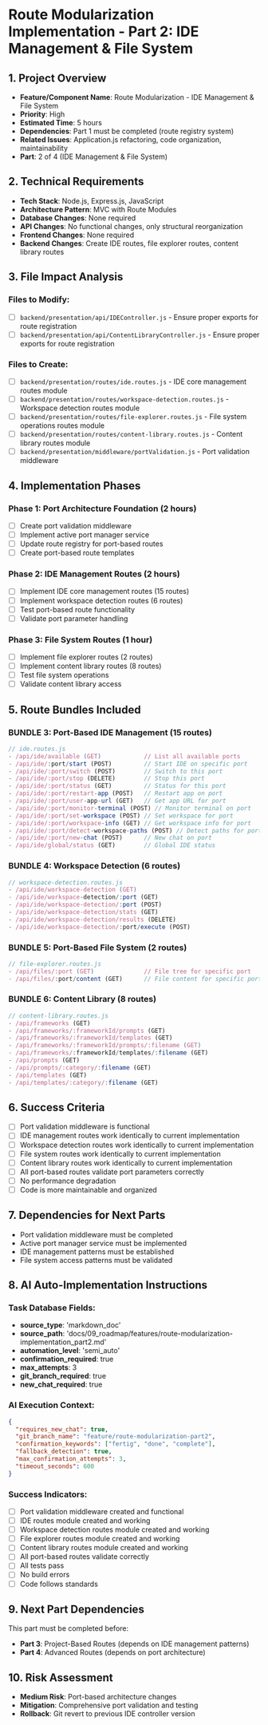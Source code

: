 # Route Modularization Implementation - Part 2: IDE Management & File System

## 1. Project Overview
- **Feature/Component Name**: Route Modularization - IDE Management & File System
- **Priority**: High
- **Estimated Time**: 5 hours
- **Dependencies**: Part 1 must be completed (route registry system)
- **Related Issues**: Application.js refactoring, code organization, maintainability
- **Part**: 2 of 4 (IDE Management & File System)

## 2. Technical Requirements
- **Tech Stack**: Node.js, Express.js, JavaScript
- **Architecture Pattern**: MVC with Route Modules
- **Database Changes**: None required
- **API Changes**: No functional changes, only structural reorganization
- **Frontend Changes**: None required
- **Backend Changes**: Create IDE routes, file explorer routes, content library routes

## 3. File Impact Analysis

### Files to Modify:
- [ ] `backend/presentation/api/IDEController.js` - Ensure proper exports for route registration
- [ ] `backend/presentation/api/ContentLibraryController.js` - Ensure proper exports for route registration

### Files to Create:
- [ ] `backend/presentation/routes/ide.routes.js` - IDE core management routes module
- [ ] `backend/presentation/routes/workspace-detection.routes.js` - Workspace detection routes module
- [ ] `backend/presentation/routes/file-explorer.routes.js` - File system operations routes module
- [ ] `backend/presentation/routes/content-library.routes.js` - Content library routes module
- [ ] `backend/presentation/middleware/portValidation.js` - Port validation middleware

## 4. Implementation Phases

### Phase 1: Port Architecture Foundation (2 hours)
- [ ] Create port validation middleware
- [ ] Implement active port manager service
- [ ] Update route registry for port-based routes
- [ ] Create port-based route templates

### Phase 2: IDE Management Routes (2 hours)
- [ ] Implement IDE core management routes (15 routes)
- [ ] Implement workspace detection routes (6 routes)
- [ ] Test port-based route functionality
- [ ] Validate port parameter handling

### Phase 3: File System Routes (1 hour)
- [ ] Implement file explorer routes (2 routes)
- [ ] Implement content library routes (8 routes)
- [ ] Test file system operations
- [ ] Validate content library access

## 5. Route Bundles Included

### BUNDLE 3: Port-Based IDE Management (15 routes)
```javascript
// ide.routes.js
- /api/ide/available (GET)            // List all available ports
- /api/ide/:port/start (POST)         // Start IDE on specific port
- /api/ide/:port/switch (POST)        // Switch to this port
- /api/ide/:port/stop (DELETE)        // Stop this port
- /api/ide/:port/status (GET)         // Status for this port
- /api/ide/:port/restart-app (POST)   // Restart app on port
- /api/ide/:port/user-app-url (GET)   // Get app URL for port
- /api/ide/:port/monitor-terminal (POST) // Monitor terminal on port
- /api/ide/:port/set-workspace (POST) // Set workspace for port
- /api/ide/:port/workspace-info (GET) // Get workspace info for port
- /api/ide/:port/detect-workspace-paths (POST) // Detect paths for port
- /api/ide/:port/new-chat (POST)      // New chat on port
- /api/ide/global/status (GET)        // Global IDE status
```

### BUNDLE 4: Workspace Detection (6 routes)
```javascript
// workspace-detection.routes.js
- /api/ide/workspace-detection (GET)
- /api/ide/workspace-detection/:port (GET)
- /api/ide/workspace-detection/:port (POST)
- /api/ide/workspace-detection/stats (GET)
- /api/ide/workspace-detection/results (DELETE)
- /api/ide/workspace-detection/:port/execute (POST)
```

### BUNDLE 5: Port-Based File System (2 routes)
```javascript
// file-explorer.routes.js
- /api/files/:port (GET)              // File tree for specific port
- /api/files/:port/content (GET)      // File content for specific port
```

### BUNDLE 6: Content Library (8 routes)
```javascript
// content-library.routes.js
- /api/frameworks (GET)
- /api/frameworks/:frameworkId/prompts (GET)
- /api/frameworks/:frameworkId/templates (GET)
- /api/frameworks/:frameworkId/prompts/:filename (GET)
- /api/frameworks/:frameworkId/templates/:filename (GET)
- /api/prompts (GET)
- /api/prompts/:category/:filename (GET)
- /api/templates (GET)
- /api/templates/:category/:filename (GET)
```

## 6. Success Criteria
- [ ] Port validation middleware is functional
- [ ] IDE management routes work identically to current implementation
- [ ] Workspace detection routes work identically to current implementation
- [ ] File system routes work identically to current implementation
- [ ] Content library routes work identically to current implementation
- [ ] All port-based routes validate port parameters correctly
- [ ] No performance degradation
- [ ] Code is more maintainable and organized

## 7. Dependencies for Next Parts
- Port validation middleware must be completed
- Active port manager service must be implemented
- IDE management patterns must be established
- File system access patterns must be validated

## 8. AI Auto-Implementation Instructions

### Task Database Fields:
- **source_type**: 'markdown_doc'
- **source_path**: 'docs/09_roadmap/features/route-modularization-implementation_part2.md'
- **automation_level**: 'semi_auto'
- **confirmation_required**: true
- **max_attempts**: 3
- **git_branch_required**: true
- **new_chat_required**: true

### AI Execution Context:
```json
{
  "requires_new_chat": true,
  "git_branch_name": "feature/route-modularization-part2",
  "confirmation_keywords": ["fertig", "done", "complete"],
  "fallback_detection": true,
  "max_confirmation_attempts": 3,
  "timeout_seconds": 600
}
```

### Success Indicators:
- [ ] Port validation middleware created and functional
- [ ] IDE routes module created and working
- [ ] Workspace detection routes module created and working
- [ ] File explorer routes module created and working
- [ ] Content library routes module created and working
- [ ] All port-based routes validate correctly
- [ ] All tests pass
- [ ] No build errors
- [ ] Code follows standards

## 9. Next Part Dependencies
This part must be completed before:
- **Part 3**: Project-Based Routes (depends on IDE management patterns)
- **Part 4**: Advanced Routes (depends on port architecture)

## 10. Risk Assessment
- **Medium Risk**: Port-based architecture changes
- **Mitigation**: Comprehensive port validation and testing
- **Rollback**: Git revert to previous IDE controller version 